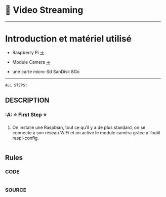 #  :pushpin: Video Streaming

---
# Introduction et matériel utilisé
* Raspberry Pi [->](https://www.amazon.fr/gp/product/B00Q8MM4PI/ref=as_li_tl?ie=UTF8&camp=1642&creative=6746&creativeASIN=B00Q8MM4PI&linkCode=as2&tag=magdiblog-21&linkId=ILNQLTZCCS5EITBS)

* Module Camera [->](https://www.amazon.fr/gp/product/B00E1GGE40/ref=as_li_tl?ie=UTF8&camp=1642&creative=6746&creativeASIN=B00E1GGE40&linkCode=as2&tag=magdiblog-21&linkId=5AG5Y5WRP3IRFDAU)

* une carte micro-Sd SanDisk 8Go
 
---
```{r setup, include=FALSE}
ALL STEPS:
```
DESCRIPTION
--------------------------------------------------
### :A: :star: First Step :star:
1. On installe une Raspbian, tout ce qu’il y a de plus standard, on se connecte à son réseau WiFi et on active le module caméra grâce à l’outil raspi-config.

```{r}
```
Rules
--------------------------------------------------
### CODE
```{r}

```
### SOURCE
```{r}
```




